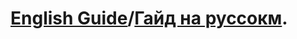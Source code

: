 # [English Guide](./docs/Guide.md)/[Гайд на руссокм](./docs/Guide_ru.md).
<!--TODO: Remove before next release-->
